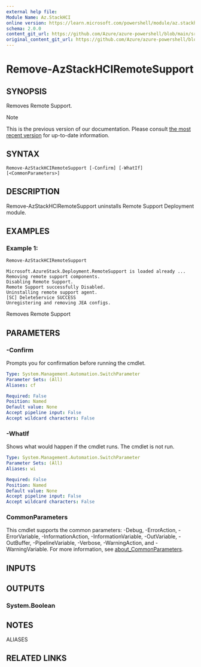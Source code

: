 ```yaml
---
external help file:
Module Name: Az.StackHCI
online version: https://learn.microsoft.com/powershell/module/az.stackhci/remove-azstackhciremotesupport
schema: 2.0.0
content_git_url: https://github.com/Azure/azure-powershell/blob/main/src/StackHCI/help/Remove-AzStackHCIRemoteSupport.md
original_content_git_url: https://github.com/Azure/azure-powershell/blob/main/src/StackHCI/help/Remove-AzStackHCIRemoteSupport.md
---
```


# Remove-AzStackHCIRemoteSupport

## SYNOPSIS
Removes Remote Support.

> [!NOTE]
>This is the previous version of our documentation. Please consult [the most recent version](/powershell/module/az.stackhci/remove-azstackhciremotesupport) for up-to-date information.

## SYNTAX

```
Remove-AzStackHCIRemoteSupport [-Confirm] [-WhatIf] [<CommonParameters>]
```

## DESCRIPTION
Remove-AzStackHCIRemoteSupport uninstalls Remote Support Deployment module.

## EXAMPLES

### Example 1:
```powershell
Remove-AzStackHCIRemoteSupport
```

```output
Microsoft.AzureStack.Deployment.RemoteSupport is loaded already ...
Removing remote support components.
Disabling Remote Support.
Remote Support successfully Disabled.
Uninstalling remote support agent.
[SC] DeleteService SUCCESS
Unregistering and removing JEA configs.
```

Removes Remote Support

## PARAMETERS

### -Confirm
Prompts you for confirmation before running the cmdlet.

```yaml
Type: System.Management.Automation.SwitchParameter
Parameter Sets: (All)
Aliases: cf

Required: False
Position: Named
Default value: None
Accept pipeline input: False
Accept wildcard characters: False
```

### -WhatIf
Shows what would happen if the cmdlet runs.
The cmdlet is not run.

```yaml
Type: System.Management.Automation.SwitchParameter
Parameter Sets: (All)
Aliases: wi

Required: False
Position: Named
Default value: None
Accept pipeline input: False
Accept wildcard characters: False
```

### CommonParameters
This cmdlet supports the common parameters: -Debug, -ErrorAction, -ErrorVariable, -InformationAction, -InformationVariable, -OutVariable, -OutBuffer, -PipelineVariable, -Verbose, -WarningAction, and -WarningVariable. For more information, see [about_CommonParameters](http://go.microsoft.com/fwlink/?LinkID=113216).

## INPUTS

## OUTPUTS

### System.Boolean

## NOTES

ALIASES

## RELATED LINKS

